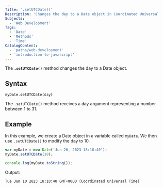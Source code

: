 ```yaml
---
Title: '.setUTCDate()'
Description: 'Changes the day to a Date object in Coordinated Universal Time (UTC).'
Subjects:
  - 'Web Development'
Tags:
  - 'Date'
  - 'Methods'
  - 'Time'
CatalogContent:
  - 'paths/web-development'
  - 'introduction-to-javascript'
---
```


The **`.setUTCDate()`** method changes the day to a Date object.

## Syntax

```pseudo
myDate.setUTCDate(day)
```

The `.setUTCDate()` method receives a day argument representing a number between 1 to 31.

## Example

In this example, we create a Date object in a variable called `myDate`. We then use `.setUTCDate()` to modify the day to 10.

```js
var myDate = new Date('Jun 26, 2023 18:10:40');
myDate.setUTCDate(10);

console.log(myDate.toString());
```

Output:

```shell
Tue Jun 10 2023 18:10:40 GMT+0000 (Coordinated Universal Time)
```
